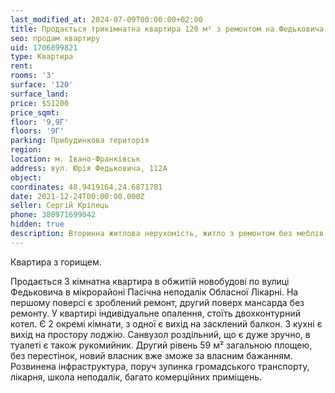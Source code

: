 ```yaml
---
last_modified_at: 2024-07-09T00:00:00+02:00
title: Продається трикімнатна квартира 120 м² з ремонтом на Федьковича
seo: продам квартиру
uid: 1706899821
type: Квартира
rent:
rooms: '3'
surface: '120'
surface_land:
price: $51200
price_sqmt:
floor: '9,9Г'
floors: '9Г'
parking: Прибудинкова територія
region:
location: м. Івано-Франківськ
address: вул. Юрія Федьковича, 112А
object:
coordinates: 48.9419164,24.6871781
date: 2021-12-24T00:00:00.000Z
seller: Сергій Кріпець
phone: 380971699042
hidden: true
description: Вторинна житлова нерухомість, житло з ремонтом без меблів, придатне для проживання
---
```


Квартира з горищем.

Продається 3 кімнатна квартира в обжитій новобудові по вулиці Федьковича в мікрорайоні Пасічна неподалік Обласної Лікарні. На першому поверсі є зроблений ремонт, другий поверх мансарда без ремонту. У квартирі індивідуальне опалення, стоїть двохконтурний котел. Є 2 окремі кімнати, з одної є вихід на засклений балкон. З кухні є вихід на простору лоджію. Санвузол роздільний, що є дуже зручно, в туалеті є також рукомийник. Другий рівень 59 м² загальною площею, без перестінок, новий власник вже зможе за власним бажанням. Розвинена інфраструктура, поруч зупинка громадського транспорту, лікарня, школа неподалік, багато комерційних приміщень.
